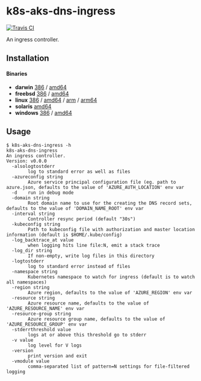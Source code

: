 # k8s-aks-dns-ingress

[![Travis CI](https://travis-ci.org/jessfraz/k8s-aks-dns-ingress.svg?branch=master)](https://travis-ci.org/jessfraz/k8s-aks-dns-ingress)

An ingress controller.

## Installation

#### Binaries

- **darwin** [386](https://github.com/jessfraz/k8s-aks-dns-ingress/releases/download/v0.0.0/k8s-aks-dns-ingress-darwin-386) / [amd64](https://github.com/jessfraz/k8s-aks-dns-ingress/releases/download/v0.0.0/k8s-aks-dns-ingress-darwin-amd64)
- **freebsd** [386](https://github.com/jessfraz/k8s-aks-dns-ingress/releases/download/v0.0.0/k8s-aks-dns-ingress-freebsd-386) / [amd64](https://github.com/jessfraz/k8s-aks-dns-ingress/releases/download/v0.0.0/k8s-aks-dns-ingress-freebsd-amd64)
- **linux** [386](https://github.com/jessfraz/k8s-aks-dns-ingress/releases/download/v0.0.0/k8s-aks-dns-ingress-linux-386) / [amd64](https://github.com/jessfraz/k8s-aks-dns-ingress/releases/download/v0.0.0/k8s-aks-dns-ingress-linux-amd64) / [arm](https://github.com/jessfraz/k8s-aks-dns-ingress/releases/download/v0.0.0/k8s-aks-dns-ingress-linux-arm) / [arm64](https://github.com/jessfraz/k8s-aks-dns-ingress/releases/download/v0.0.0/k8s-aks-dns-ingress-linux-arm64)
- **solaris** [amd64](https://github.com/jessfraz/k8s-aks-dns-ingress/releases/download/v0.0.0/k8s-aks-dns-ingress-solaris-amd64)
- **windows** [386](https://github.com/jessfraz/k8s-aks-dns-ingress/releases/download/v0.0.0/k8s-aks-dns-ingress-windows-386) / [amd64](https://github.com/jessfraz/k8s-aks-dns-ingress/releases/download/v0.0.0/k8s-aks-dns-ingress-windows-amd64)

## Usage

```console
$ k8s-aks-dns-ingress -h
k8s-aks-dns-ingress
An ingress controller.
Version: v0.0.0
  -alsologtostderr
        log to standard error as well as files
  -azureconfig string
        Azure service principal configuration file (eg. path to azure.json, defaults to the value of 'AZURE_AUTH_LOCATION' env var
  -d    run in debug mode
  -domain string
        Root domain name to use for the creating the DNS record sets, defaults to the value of 'DOMAIN_NAME_ROOT' env var
  -interval string
        Controller resync period (default "30s")
  -kubeconfig string
        Path to kubeconfig file with authorization and master location information (default is $HOME/.kube/config)
  -log_backtrace_at value
        when logging hits line file:N, emit a stack trace
  -log_dir string
        If non-empty, write log files in this directory
  -logtostderr
        log to standard error instead of files
  -namespace string
        Kubernetes namespace to watch for ingress (default is to watch all namespaces)
  -region string
        Azure region, defaults to the value of 'AZURE_REGION' env var
  -resource string
        Azure resource name, defaults to the value of 'AZURE_RESOURCE_NAME' env var
  -resource-group string
        Azure resource group name, defaults to the value of 'AZURE_RESOURCE_GROUP' env var
  -stderrthreshold value
        logs at or above this threshold go to stderr
  -v value
        log level for V logs
  -version
        print version and exit
  -vmodule value
        comma-separated list of pattern=N settings for file-filtered logging
```
